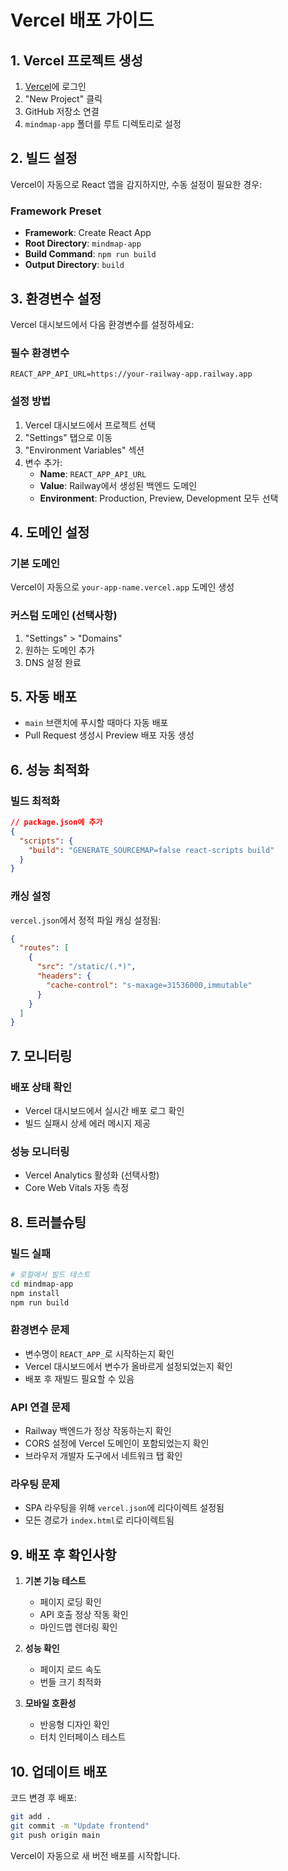 # Vercel 배포 가이드

## 1. Vercel 프로젝트 생성

1. [Vercel](https://vercel.com)에 로그인
2. "New Project" 클릭
3. GitHub 저장소 연결
4. `mindmap-app` 폴더를 루트 디렉토리로 설정

## 2. 빌드 설정

Vercel이 자동으로 React 앱을 감지하지만, 수동 설정이 필요한 경우:

### Framework Preset
- **Framework**: Create React App
- **Root Directory**: `mindmap-app`
- **Build Command**: `npm run build`
- **Output Directory**: `build`

## 3. 환경변수 설정

Vercel 대시보드에서 다음 환경변수를 설정하세요:

### 필수 환경변수
```
REACT_APP_API_URL=https://your-railway-app.railway.app
```

### 설정 방법
1. Vercel 대시보드에서 프로젝트 선택
2. "Settings" 탭으로 이동
3. "Environment Variables" 섹션
4. 변수 추가:
   - **Name**: `REACT_APP_API_URL`
   - **Value**: Railway에서 생성된 백엔드 도메인
   - **Environment**: Production, Preview, Development 모두 선택

## 4. 도메인 설정

### 기본 도메인
Vercel이 자동으로 `your-app-name.vercel.app` 도메인 생성

### 커스텀 도메인 (선택사항)
1. "Settings" > "Domains"
2. 원하는 도메인 추가
3. DNS 설정 완료

## 5. 자동 배포

- `main` 브랜치에 푸시할 때마다 자동 배포
- Pull Request 생성시 Preview 배포 자동 생성

## 6. 성능 최적화

### 빌드 최적화
```json
// package.json에 추가
{
  "scripts": {
    "build": "GENERATE_SOURCEMAP=false react-scripts build"
  }
}
```

### 캐싱 설정
`vercel.json`에서 정적 파일 캐싱 설정됨:
```json
{
  "routes": [
    {
      "src": "/static/(.*)",
      "headers": {
        "cache-control": "s-maxage=31536000,immutable"
      }
    }
  ]
}
```

## 7. 모니터링

### 배포 상태 확인
- Vercel 대시보드에서 실시간 배포 로그 확인
- 빌드 실패시 상세 에러 메시지 제공

### 성능 모니터링
- Vercel Analytics 활성화 (선택사항)
- Core Web Vitals 자동 측정

## 8. 트러블슈팅

### 빌드 실패
```bash
# 로컬에서 빌드 테스트
cd mindmap-app
npm install
npm run build
```

### 환경변수 문제
- 변수명이 `REACT_APP_`로 시작하는지 확인
- Vercel 대시보드에서 변수가 올바르게 설정되었는지 확인
- 배포 후 재빌드 필요할 수 있음

### API 연결 문제
- Railway 백엔드가 정상 작동하는지 확인
- CORS 설정에 Vercel 도메인이 포함되었는지 확인
- 브라우저 개발자 도구에서 네트워크 탭 확인

### 라우팅 문제
- SPA 라우팅을 위해 `vercel.json`에 리다이렉트 설정됨
- 모든 경로가 `index.html`로 리다이렉트됨

## 9. 배포 후 확인사항

1. **기본 기능 테스트**
   - 페이지 로딩 확인
   - API 호출 정상 작동 확인
   - 마인드맵 렌더링 확인

2. **성능 확인**
   - 페이지 로드 속도
   - 번들 크기 최적화

3. **모바일 호환성**
   - 반응형 디자인 확인
   - 터치 인터페이스 테스트

## 10. 업데이트 배포

코드 변경 후 배포:
```bash
git add .
git commit -m "Update frontend"
git push origin main
```

Vercel이 자동으로 새 버전 배포를 시작합니다.
